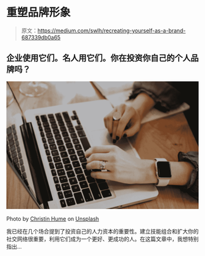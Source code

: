 # 重塑品牌形象

> 原文：<https://medium.com/swlh/recreating-yourself-as-a-brand-687339db0a65>

## 企业使用它们。名人用它们。你在投资你自己的个人品牌吗？

![](img/8d882d5060dfaf0817683cfde1756e03.png)

Photo by [Christin Hume](https://unsplash.com/@christinhumephoto?utm_source=medium&utm_medium=referral) on [Unsplash](https://unsplash.com?utm_source=medium&utm_medium=referral)

我已经在几个场合提到了投资自己的人力资本的重要性。建立技能组合和扩大你的社交网络很重要，利用它们成为一个更好、更成功的人。在这篇文章中，我想特别指出…